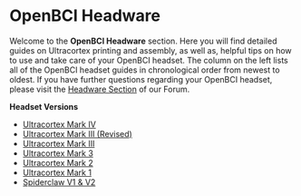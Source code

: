 # OpenBCI Headware


Welcome to the **OpenBCI Headware** section. Here you will find detailed guides on Ultracortex printing and assembly, as well as, helpful tips on how to use and take care of your OpenBCI headset. The column on the left lists all of the OpenBCI headset guides in chronological order from newest to oldest. If you have further questions regarding your OpenBCI headset, please visit the [Headware Section](http://openbci.com/index.php/forum/#/categories/headware) of our Forum.

**Headset Versions**

 * [Ultracortex Mark IV](http://docs.openbci.com/Headware/01-Ultracortex-Mark-IV)
 * [Ultracortex Mark III (Revised)](http://docs.openbci.com/Headware/02-Ultracortex-Mark-III-Nova-Revised)
 * [Ultracortex Mark III](http://docs.openbci.com/Headware/03-Ultracortex-Mark-III-Nova)
 * [Ultracortex Mark 3](http://docs.openbci.com/Headware/04-Ultracortex-Mark-III)
 * [Ultracortex Mark 2](http://docs.openbci.com/Headware/05-Ultracortex-Mark-II)
 * [Ultracortex Mark 1](http://docs.openbci.com/Headware/06-Ultracortex-Mark-I)
 * [Spiderclaw V1 & V2](http://docs.openbci.com/Headware/07-Spiderclaw-V1-V2)
